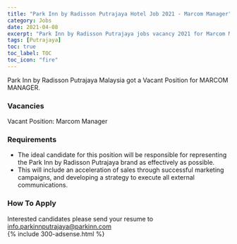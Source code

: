```yaml
---
title: "Park Inn by Radisson Putrajaya Hotel Job 2021 - Marcom Manager" 
category: Jobs 
date: 2021-04-08
excerpt: "Park Inn by Radisson Putrajaya jobs vacancy 2021 for Marcom Manager" 
tags: [Putrajaya] 
toc: true 
toc_label: TOC 
toc_icon: "fire" 
--- 
```


Park Inn by Radisson Putrajaya Malaysia got a Vacant Position for MARCOM MANAGER.
### Vacancies
Vacant Position: Marcom Manager

### Requirements
- The ideal candidate for this position will be responsible for representing the Park Inn by Radisson Putrajaya brand as effectively as possible. 
- This will include an acceleration of sales through successful marketing campaigns, and developing a strategy to execute all external communications.

### How To Apply
Interested candidates please send your resume to info.parkinnputrajaya@parkinn.com
<br/>
{% include 300-adsense.html %} 